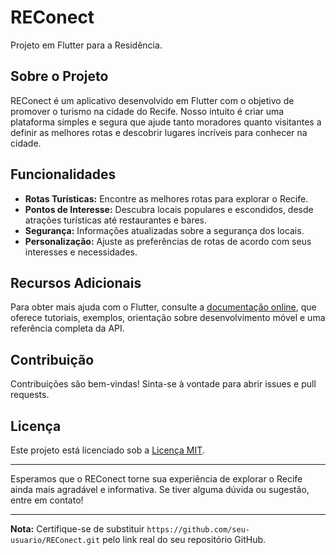 # REConect

Projeto em Flutter para a Residência.

## Sobre o Projeto

REConect é um aplicativo desenvolvido em Flutter com o objetivo de promover o turismo na cidade do Recife. Nosso intuito é criar uma plataforma simples e segura que ajude tanto moradores quanto visitantes a definir as melhores rotas e descobrir lugares incríveis para conhecer na cidade.

## Funcionalidades

- **Rotas Turísticas:** Encontre as melhores rotas para explorar o Recife.
- **Pontos de Interesse:** Descubra locais populares e escondidos, desde atrações turísticas até restaurantes e bares.
- **Segurança:** Informações atualizadas sobre a segurança dos locais.
- **Personalização:** Ajuste as preferências de rotas de acordo com seus interesses e necessidades.

## Recursos Adicionais

Para obter mais ajuda com o Flutter, consulte a [documentação online](https://flutter.dev/docs), que oferece tutoriais, exemplos, orientação sobre desenvolvimento móvel e uma referência completa da API.

## Contribuição

Contribuições são bem-vindas! Sinta-se à vontade para abrir issues e pull requests.

## Licença

Este projeto está licenciado sob a [Licença MIT](LICENSE).

---

Esperamos que o REConect torne sua experiência de explorar o Recife ainda mais agradável e informativa. Se tiver alguma dúvida ou sugestão, entre em contato!

---

**Nota:** Certifique-se de substituir `https://github.com/seu-usuario/REConect.git` pelo link real do seu repositório GitHub.
